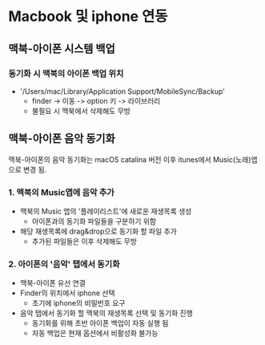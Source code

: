 # Macbook 및 iphone 연동
## 맥북-아이폰 시스템 백업
### 동기화 시 맥북의 아이폰 백업 위치
- '/Users/mac/Library/Application Support/MobileSync/Backup'
	- finder -> 이동 -> option 키 -> 라이브러리
	- 불필요 시 맥북에서 삭제해도 무방
## 맥북-아이폰 음악 동기화
맥북-아이폰의 음악 동기화는 macOS catalina 버전 이후 itunes에서 Music(노래)앱으로 변경 됨.
### 1. 맥북의 Music앱에 음악 추가
- 맥북의 Music 앱의 '플레이리스트'에 새로운 재생목록 생성
	- 아이폰과의 동기화 파일들을 구분하기 위함
- 해당 재생목록에 drag&drop으로 동기화 할 파일 추가
	- 추가된 파일들은 이후 삭제해도 무방
### 2. 아이폰의 '음악' 탭에서 동기화
- 맥북-아이폰 유선 연결
- Finder의 위치에서 iphone 선택
	- 초기에 iphone의 비밀번호 요구
- 음악 탭에서 동기화 할 맥북의 재생목록 선택 및 동기화 진행
	- 동기화를 위해 초반 아이폰 백업이 자동 실행 됨
	- 자동 백업은 현재 옵션에서 비활성화 불가능